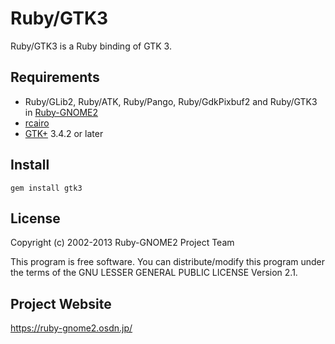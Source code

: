 # Ruby/GTK3

Ruby/GTK3 is a Ruby binding of GTK 3.

## Requirements

* Ruby/GLib2, Ruby/ATK, Ruby/Pango, Ruby/GdkPixbuf2 and Ruby/GTK3 in
  [Ruby-GNOME2](https://ruby-gnome2.osdn.jp/)
* [rcairo](https://github.com/rcairo/rcairo)
* [GTK+](http://www.gtk.org/) 3.4.2 or later

## Install

    gem install gtk3

## License

Copyright (c) 2002-2013 Ruby-GNOME2 Project Team

This program is free software. You can distribute/modify this program
under the terms of the GNU LESSER GENERAL PUBLIC LICENSE Version 2.1.

## Project Website

https://ruby-gnome2.osdn.jp/

